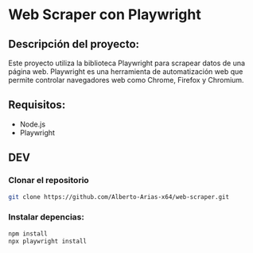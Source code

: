 # Web Scraper con Playwright
## Descripción del proyecto:

Este proyecto utiliza la biblioteca Playwright para scrapear datos de una página web. Playwright es una herramienta de automatización web que permite controlar navegadores web como Chrome, Firefox y Chromium.

## Requisitos:

- Node.js
- Playwright

## DEV

### Clonar el repositorio
``` bash
git clone https://github.com/Alberto-Arias-x64/web-scraper.git
```

### Instalar depencias:

``` bash
npm install
npx playwright install
```

